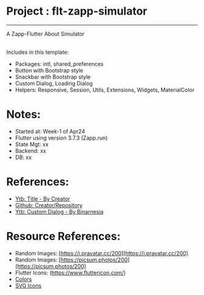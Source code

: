 # Project : flt-zapp-simulator
***************************************************************
A  Zapp-Flutter About Simulator <br><br>

Includes in this template:
- Packages: intl, shared_preferences
- Button with Bootstrap style
- Snackbar with Bootstrap style
- Custom Dialog, Loading Dialog
- Helpers: Responsive, Session, Utils, Extensions, Widgets, MaterialColor

# Notes:
- Started at: Week-1 of Apr24
- Flutter using version 3.7.3 (Zapp.run)
- State Mgt: xx
- Backend: xx
- DB: xx

# References:
- [Ytb: Title - By Creator](https://www.youtube.com)
- [Github: Creator/Repository](https://www.Github.com)
- [Ytb: Custom Dialog - By Binarnesia](https://www.youtube.com/watch?v=Sjo8kGULISA)

# Resource References:
- Random Images: [https://i.pravatar.cc/200](https://i.pravatar.cc/200)
- Random Images: [https://picsum.photos/200](https://picsum.photos/200)
- Flutter Icons: (https://www.fluttericon.com/)
- [Colors](https://coolors.co/palettes/trending)
- [SVG Icons](http://svgrepo.com)